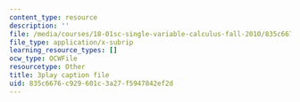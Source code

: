 ```yaml
---
content_type: resource
description: ''
file: /media/courses/18-01sc-single-variable-calculus-fall-2010/835c6676c929601c3a27f5947842ef2d_XRkgBWbWvg4.srt
file_type: application/x-subrip
learning_resource_types: []
ocw_type: OCWFile
resourcetype: Other
title: 3play caption file
uid: 835c6676-c929-601c-3a27-f5947842ef2d
---
```

